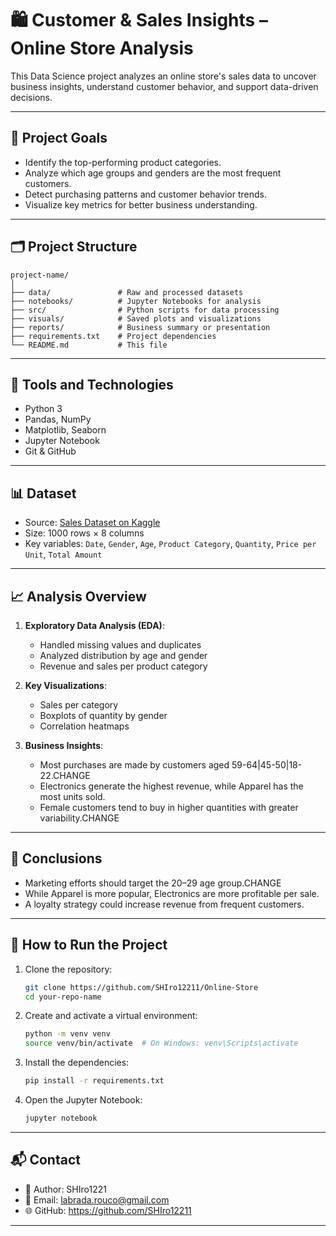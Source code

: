 # 🛍️ Customer & Sales Insights – Online Store Analysis

This Data Science project analyzes an online store's sales data to uncover business insights, understand customer behavior, and support data-driven decisions.

---

## 📌 Project Goals

- Identify the top-performing product categories.
- Analyze which age groups and genders are the most frequent customers.
- Detect purchasing patterns and customer behavior trends.
- Visualize key metrics for better business understanding.

---

## 🗂️ Project Structure

```
project-name/
│
├── data/               # Raw and processed datasets
├── notebooks/          # Jupyter Notebooks for analysis
├── src/                # Python scripts for data processing
├── visuals/            # Saved plots and visualizations
├── reports/            # Business summary or presentation
├── requirements.txt    # Project dependencies
└── README.md           # This file
```

---

## 🧪 Tools and Technologies

- Python 3
- Pandas, NumPy
- Matplotlib, Seaborn
- Jupyter Notebook
- Git & GitHub

---

## 📊 Dataset

- Source: [Sales Dataset on Kaggle](https://www.kaggle.com/datasets/sahilislam007/sales-dataset)
- Size: 1000 rows × 8 columns
- Key variables: `Date`, `Gender`,  `Age`, `Product Category`, `Quantity`, `Price per Unit`,  `Total Amount`


---
## 📈 Analysis Overview

1. **Exploratory Data Analysis (EDA)**:
   - Handled missing values and duplicates
   - Analyzed distribution by age and gender
   - Revenue and sales per product category

2. **Key Visualizations**:
   - Sales per category
   - Boxplots of quantity by gender
   - Correlation heatmaps

3. **Business Insights**:
   - Most purchases are made by customers aged 59-64|45-50|18-22.CHANGE
   - Electronics generate the highest revenue, while Apparel has the most units sold.
   - Female customers tend to buy in higher quantities with greater variability.CHANGE

---

## 🧠 Conclusions

- Marketing efforts should target the 20–29 age group.CHANGE
- While Apparel is more popular, Electronics are more profitable per sale.
- A loyalty strategy could increase revenue from frequent customers.

---

## 🚀 How to Run the Project

1. Clone the repository:
   ```bash
   git clone https://github.com/SHIro12211/Online-Store
   cd your-repo-name
   ```

2. Create and activate a virtual environment:
   ```bash
   python -m venv venv
   source venv/bin/activate  # On Windows: venv\Scripts\activate
   ```

3. Install the dependencies:
   ```bash
   pip install -r requirements.txt
   ```

4. Open the Jupyter Notebook:
   ```bash
   jupyter notebook
   ```

---

## 📬 Contact

- 👤 Author: SHIro1221
- 📧 Email: labrada.rouco@gmail.com
- 🌐 GitHub: https://github.com/SHIro12211

---

